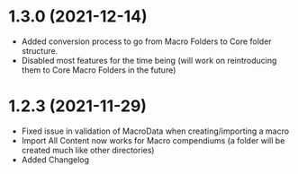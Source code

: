 # 1.3.0 (2021-12-14)
- Added conversion process to go from Macro Folders to Core folder structure.
- Disabled most features for the time being (will work on reintroducing them to Core Macro Folders in the future)
# 1.2.3 (2021-11-29)
- Fixed issue in validation of MacroData when creating/importing a macro
- Import All Content now works for Macro compendiums (a folder will be created much like other directories)
- Added Changelog